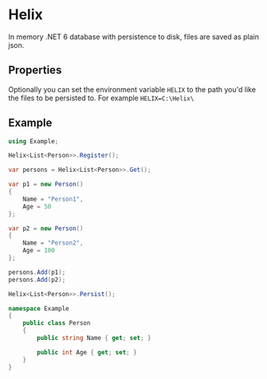 # Helix
In memory .NET 6 database with persistence to disk, files are saved as plain json.

## Properties
Optionally you can set the environment variable `HELIX` to the path you'd like the files to be persisted to. For example `HELIX=C:\Helix\`

## Example

```csharp
using Example;

Helix<List<Person>>.Register();

var persons = Helix<List<Person>>.Get();

var p1 = new Person()
{
    Name = "Person1",
    Age = 50
};

var p2 = new Person()
{
    Name = "Person2",
    Age = 100
};

persons.Add(p1);
persons.Add(p2);

Helix<List<Person>>.Persist();

namespace Example
{
    public class Person
    {
        public string Name { get; set; }

        public int Age { get; set; }
    }
}
```

